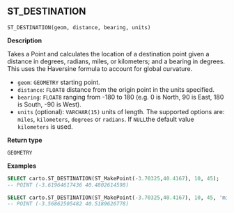 ## ST_DESTINATION

```sql:signature
ST_DESTINATION(geom, distance, bearing, units)
```

**Description**

Takes a Point and calculates the location of a destination point given a distance in degrees, radians, miles, or kilometers; and a bearing in degrees. This uses the Haversine formula to account for global curvature.

* `geom`: `GEOMETRY` starting point.
* `distance`: `FLOAT8` distance from the origin point in the units specified.
* `bearing`: `FLOAT8` ranging from -180 to 180 (e.g. 0 is North, 90 is East, 180 is South, -90 is West).
* `units` (optional): `VARCHAR(15)` units of length. The supported options are: `miles`, `kilometers`, `degrees` or `radians`. If `NULL`the default value `kilometers` is used.

**Return type**

`GEOMETRY`

**Examples**

```sql
SELECT carto.ST_DESTINATION(ST_MakePoint(-3.70325,40.4167), 10, 45);
-- POINT (-3.61964617436 40.4802614598)
```

```sql
SELECT carto.ST_DESTINATION(ST_MakePoint(-3.70325,40.4167), 10, 45, 'miles');
-- POINT (-3.56862505482 40.5189626778)
```

